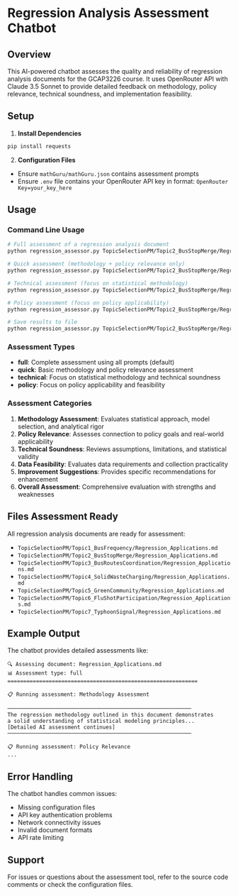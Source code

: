 # Regression Analysis Assessment Chatbot

## Overview
This AI-powered chatbot assesses the quality and reliability of regression analysis documents for the GCAP3226 course. It uses OpenRouter API with Claude 3.5 Sonnet to provide detailed feedback on methodology, policy relevance, technical soundness, and implementation feasibility.

## Setup

1. **Install Dependencies**
```bash
pip install requests
```

2. **Configuration Files**
- Ensure `mathGuru/mathGuru.json` contains assessment prompts
- Ensure `.env` file contains your OpenRouter API key in format: `OpenRouter Key=your_key_here`

## Usage

### Command Line Usage

```bash
# Full assessment of a regression analysis document
python regression_assessor.py TopicSelectionPM/Topic2_BusStopMerge/Regression_Applications.md

# Quick assessment (methodology + policy relevance only)
python regression_assessor.py TopicSelectionPM/Topic2_BusStopMerge/Regression_Applications.md --type quick

# Technical assessment (focus on statistical methodology)
python regression_assessor.py TopicSelectionPM/Topic2_BusStopMerge/Regression_Applications.md --type technical

# Policy assessment (focus on policy applicability)
python regression_assessor.py TopicSelectionPM/Topic2_BusStopMerge/Regression_Applications.md --type policy

# Save results to file
python regression_assessor.py TopicSelectionPM/Topic2_BusStopMerge/Regression_Applications.md --output assessment_results.md
```

### Assessment Types

- **full**: Complete assessment using all prompts (default)
- **quick**: Basic methodology and policy relevance assessment
- **technical**: Focus on statistical methodology and technical soundness
- **policy**: Focus on policy applicability and feasibility

### Assessment Categories

1. **Methodology Assessment**: Evaluates statistical approach, model selection, and analytical rigor
2. **Policy Relevance**: Assesses connection to policy goals and real-world applicability
3. **Technical Soundness**: Reviews assumptions, limitations, and statistical validity
4. **Data Feasibility**: Evaluates data requirements and collection practicality
5. **Improvement Suggestions**: Provides specific recommendations for enhancement
6. **Overall Assessment**: Comprehensive evaluation with strengths and weaknesses

## Files Assessment Ready

All regression analysis documents are ready for assessment:

- `TopicSelectionPM/Topic1_BusFrequency/Regression_Applications.md`
- `TopicSelectionPM/Topic2_BusStopMerge/Regression_Applications.md`
- `TopicSelectionPM/Topic3_BusRoutesCoordination/Regression_Applications.md`
- `TopicSelectionPM/Topic4_SolidWasteCharging/Regression_Applications.md`
- `TopicSelectionPM/Topic5_GreenCommunity/Regression_Applications.md`
- `TopicSelectionPM/Topic6_FluShotParticipation/Regression_Applications.md`
- `TopicSelectionPM/Topic7_TyphoonSignal/Regression_Applications.md`

## Example Output

The chatbot provides detailed assessments like:

```
🔍 Assessing document: Regression_Applications.md
📊 Assessment type: full
============================================================

📋 Running assessment: Methodology Assessment

──────────────────────────────────────────────────────────
The regression methodology outlined in this document demonstrates 
a solid understanding of statistical modeling principles...
[Detailed AI assessment continues]
──────────────────────────────────────────────────────────

📋 Running assessment: Policy Relevance
...
```

## Error Handling

The chatbot handles common issues:
- Missing configuration files
- API key authentication problems
- Network connectivity issues
- Invalid document formats
- API rate limiting

## Support

For issues or questions about the assessment tool, refer to the source code comments or check the configuration files.
